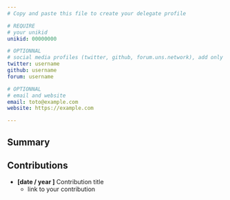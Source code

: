 ```yaml
---
# Copy and paste this file to create your delegate profile

# REQUIRE
# your unikid
unikid: 00000000

# OPTIONNAL
# social media profiles (twitter, github, forum.uns.network), add only your username 
twitter: username
github: username
forum: username

# OPTIONNAL
# email and website
email: toto@example.com
website: https://example.com

---
```


## Summary
<!-- introduce yourself in a few lines -->

## Contributions
<!-- detail your contributions -->
- **[date / year ]** Contribution title
    * link to your contribution 
